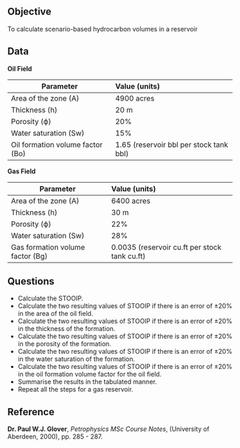 ## Objective
To calculate scenario-based hydrocarbon volumes in a reservoir

## Data

**Oil Field**

|Parameter                        | Value (units)                                 |
|---------------------------------|:----------------------------------------------|
|Area of the zone (A)             | 4900 acres                                    |
|Thickness (h)                    | 20 m                                          |
|Porosity (ϕ)                     | 20%                                           |
|Water saturation (Sw)            | 15%                                           |
|Oil formation volume factor (Bo) | 1.65 (reservoir bbl per stock tank bbl)       |

**Gas Field**

|Parameter                        | Value (units)                                 |
|---------------------------------|:----------------------------------------------|
|Area of the zone (A)             | 6400 acres                                    |
|Thickness (h)                    | 30 m                                          |
|Porosity (ϕ)                     | 22%                                           |
|Water saturation (Sw)            | 28%                                           |
|Gas formation volume factor (Bg) | 0.0035 (reservoir cu.ft per stock tank cu.ft) |

## Questions

-	Calculate the STOOIP.
-	Calculate the two resulting values of STOOIP if there is an error of ±20% in the area of the oil field.
-	Calculate the two resulting values of STOOIP if there is an error of ±20% in the thickness of the formation.
-	Calculate the two resulting values of STOOIP if there is an error of ±20% in the porosity of the formation.
-	Calculate the two resulting values of STOOIP if there is an error of ±20% in the water saturation of the formation.
-	Calculate the two resulting values of STOOIP if there is an error of ±20% in the oil formation volume factor for the oil field.
-	Summarise the results in the tabulated manner.
-	Repeat all the steps for a gas reservoir.


## Reference
**Dr. Paul W.J. Glover**, *Petrophysics MSc Course Notes*, (University of Aberdeen, 2000), pp. 285 - 287.

